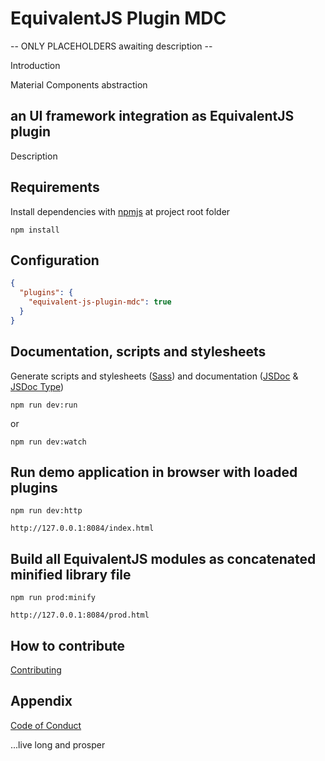 # EquivalentJS Plugin MDC

-- ONLY PLACEHOLDERS awaiting description --

Introduction

Material Components abstraction

## an UI framework integration as EquivalentJS plugin

Description

## Requirements

Install dependencies with [npmjs][npmjs] at project root folder

    npm install

## Configuration

```json
{
  "plugins": {
    "equivalent-js-plugin-mdc": true
  }
}
```

## Documentation, scripts and stylesheets

Generate scripts and stylesheets ([Sass][sass]) 
and documentation ([JSDoc][jsdoc] & [JSDoc Type][jsdoc-type])

    npm run dev:run

or

    npm run dev:watch

## Run demo application in browser with loaded plugins

    npm run dev:http
    
    http://127.0.0.1:8084/index.html

## Build all EquivalentJS modules as concatenated minified library file

    npm run prod:minify
    
    http://127.0.0.1:8084/prod.html

## How to contribute

[Contributing][contributing]

## Appendix

[Code of Conduct][coc]


...live long and prosper

[equivalent-js]: https://github.com/xeroxzone/equivalent-js
[MM]: https://github.com/xeroxzone/equivalent-js/blob/master/docs/MODULE_MANAGER.md
[MP]: https://github.com/xeroxzone/equivalent-js/blob/master/docs/MODULE_PLUGIN.md
[MTR]: https://github.com/xeroxzone/equivalent-js/blob/master/docs/TEST_RUNNER.md
[MDR]: https://github.com/xeroxzone/equivalent-js/blob/master/docs/DOC_RUNNER.md
[contributing]: https://github.com/xeroxzone/equivalent-js/blob/master/CONTRIBUTING.md
[coc]: https://github.com/xeroxzone/equivalent-js/blob/master/CODE_OF_CONDUCT.md
[npmjs]: https://www.npmjs.com
[gulp]: http://gulpjs.com
[jquery]: https://jquery.com
[qunit]: https://qunitjs.com
[jsdoc]: http://usejsdoc.org
[jsdoc-type]: http://usejsdoc.org/tags-type.html
[sass]: http://sass-lang.com
